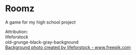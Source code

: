 # Roomz
A game for my high school project

Attribution:  
lifeforstock  
old-grunge-black-gray-background  
<a href="https://www.freepik.com/free-photos-vectors/background">Background photo created by lifeforstock - www.freepik.com</a>
